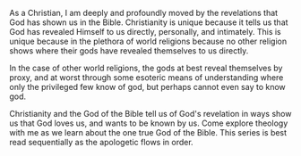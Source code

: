 As a Christian, I am deeply and profoundly moved by the revelations
that God has shown us in the Bible. Christianity is unique because it
tells us that God has revealed Himself to us directly, personally, and
intimately. This is unique because in the plethora of world religions
because no other religion shows where their gods have revealed
themselves to us directly.

In the case of other world religions, the gods at best reveal themselves
by proxy, and at worst through some esoteric means of understanding
where only the privileged few know of god, but perhaps cannot even say
to know god.

Christianity and the God of the Bible tell us of God's revelation in
ways show us that God loves us, and wants to be known by us. Come
explore theology with me as we learn about the one true God of the
Bible. This series is best read sequentially as the apologetic
flows in order.
